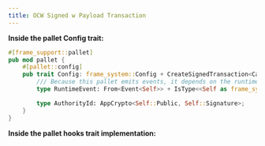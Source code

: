 ```yaml
---
title: OCW Signed w Payload Transaction
---
```


**Inside the pallet Config trait:**

<!-- TODO: -->

```rust
#[frame_support::pallet]
pub mod pallet {
	#[pallet::config]
	pub trait Config: frame_system::Config + CreateSignedTransaction<Call<Self>> {
		/// Because this pallet emits events, it depends on the runtime's definition of an event.
		type RuntimeEvent: From<Event<Self>> + IsType<<Self as frame_system::Config>::RuntimeEvent>;

		type AuthorityId: AppCrypto<Self::Public, Self::Signature>;
	}
}
```

**Inside the pallet hooks trait implementation:**
<!-- TODO: -->
